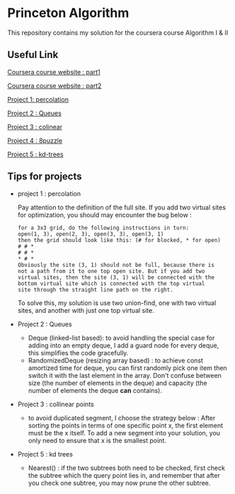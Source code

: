 # Princeton Algorithm

This repository contains my solution for the coursera course Algorithm I & II

## Useful Link

[Coursera course website : part1](https://www.coursera.org/learn/algorithms-part1/home/welcome)

[Coursera course website : part2](https://www.coursera.org/learn/algorithms-part2/home/welcome)

[Project 1: percolation](https://coursera.cs.princeton.edu/algs4/assignments/percolation/specification.php)

[Project 2 : Queues](https://coursera.cs.princeton.edu/algs4/assignments/queues/specification.php) 

[Project 3 : colinear](https://coursera.cs.princeton.edu/algs4/assignments/collinear/specification.php)

[Project 4 : 8puzzle](https://coursera.cs.princeton.edu/algs4/assignments/8puzzle/specification.php)

[Project 5 : kd-trees](https://coursera.cs.princeton.edu/algs4/assignments/kdtree/specification.php)

## Tips for projects

- project 1 : percolation

  Pay attention to the definition of the full site. If you add two virtual sites for optimization, you should may encounter the bug below :

  ```
  for a 3x3 grid, do the following instructions in turn:
  open(1, 3), open(2, 3), open(3, 3), open(3, 1)
  then the grid should look like this: (# for blocked, * for open)
  # # *
  # # *
  * # * 
  Obviously the site (3, 1) should not be full, because there is
  not a path from it to one top open site. But if you add two
  virtual sites, then the site (3, 1) will be connected with the
  bottom virtual site which is connected with the top virtual
  site through the straight line path on the right.
  ```

  To solve this, my solution is use two union-find, one with two virtual sites, and another with just one top virtual site. 

- Project 2 : Queues

  - Deque (linked-list based): to avoid handling the special case for adding into an empty deque, I add a guard node for every deque, this simplifies the code gracefully.
  - RandomizedDeque (resizing array based) : to achieve const amortized time for deque, you can first randomly pick one item then switch it with the last element in the array. Don't confuse between size (the number of elements in the deque) and capacity (the number of elements the deque **can** contains).

- Project 3 : collinear points

  - to avoid duplicated segment, I choose the strategy below : After sorting the points in terms of one specific point x, the first element must be the x itself. To add a new segment into your solution, you only need to ensure that x is the smallest point.

- Project 5 : kd trees
  - Nearest() : if the two subtrees both need to be checked, first check the subtree which the query point lies in, and remember that after you check one subtree, you may now prune the other subtree.